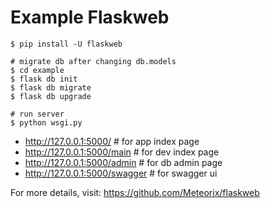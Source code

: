 Example Flaskweb
================
```
$ pip install -U flaskweb

# migrate db after changing db.models
$ cd example
$ flask db init
$ flask db migrate
$ flask db upgrade

# run server
$ python wsgi.py
```
*   http://127.0.0.1:5000/  # for app index page
*   http://127.0.0.1:5000/main  # for dev index page
*   http://127.0.0.1:5000/admin  # for db admin page
*   http://127.0.0.1:5000/swagger  # for swagger ui

For more details, visit: https://github.com/Meteorix/flaskweb